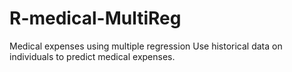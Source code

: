 # R-medical-MultiReg

Medical expenses using multiple regression
Use historical data on individuals to predict medical expenses.
